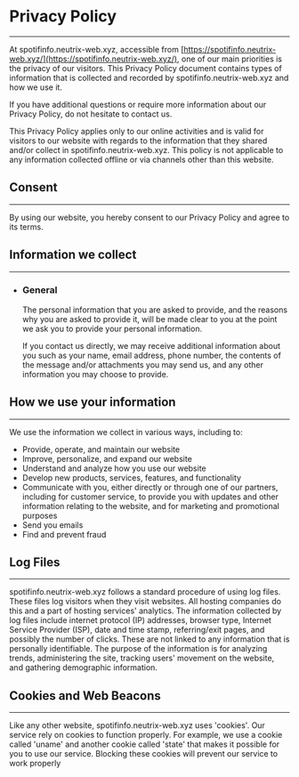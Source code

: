 # Privacy Policy
---

At spotifinfo.neutrix-web.xyz, accessible from [https://spotifinfo.neutrix-web.xyz/](https://spotifinfo.neutrix-web.xyz/), one of our main priorities is the privacy of our visitors. This Privacy Policy document contains types of information that is collected and recorded by spotifinfo.neutrix-web.xyz and how we use it.

If you have additional questions or require more information about our Privacy Policy, do not hesitate to contact us.

This Privacy Policy applies only to our online activities and is valid for visitors to our website with regards to the information that they shared and/or collect in spotifinfo.neutrix-web.xyz. This policy is not applicable to any information collected offline or via channels other than this website.

## Consent
---

By using our website, you hereby consent to our Privacy Policy and agree to its terms.

## Information we collect
---

* ### General

  The personal information that you are asked to provide, and the reasons why you are asked to provide it, will be made clear to you at the point we ask you to provide your personal information.

  If you contact us directly, we may receive additional information about you such as your name, email address, phone number, the contents of the message and/or attachments you may send us, and any other information you may choose to provide.

## How we use your information
---

We use the information we collect in various ways, including to:

* Provide, operate, and maintain our website
* Improve, personalize, and expand our website
* Understand and analyze how you use our website
* Develop new products, services, features, and functionality
* Communicate with you, either directly or through one of our partners, including for customer service, to provide you with updates and other information relating to the website, and for marketing and promotional purposes
* Send you emails
* Find and prevent fraud

## Log Files
---

spotifinfo.neutrix-web.xyz follows a standard procedure of using log files. These files log visitors when they visit websites. All hosting companies do this and a part of hosting services' analytics. The information collected by log files include internet protocol (IP) addresses, browser type, Internet Service Provider (ISP), date and time stamp, referring/exit pages, and possibly the number of clicks. These are not linked to any information that is personally identifiable. The purpose of the information is for analyzing trends, administering the site, tracking users' movement on the website, and gathering demographic information.

## Cookies and Web Beacons
---

Like any other website, spotifinfo.neutrix-web.xyz uses 'cookies'. Our service rely on cookies to function properly. For example, we use a cookie called 'uname' and another cookie called 'state' that makes it possible for you to use our service. Blocking these cookies will prevent our service to work properly